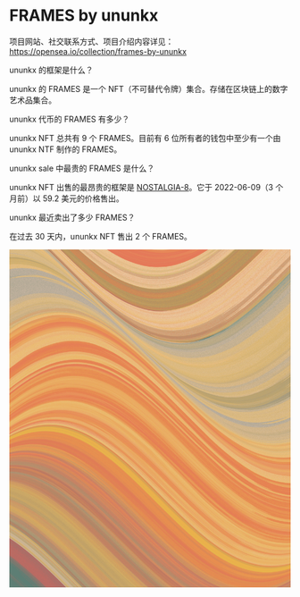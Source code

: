 # FRAMES by ununkx

项目网站、社交联系方式、项目介绍内容详见：https://opensea.io/collection/frames-by-ununkx

 ununkx 的框架是什么？

ununkx 的 FRAMES 是一个 NFT（不可替代令牌）集合。存储在区块链上的数字艺术品集合。

 ununkx 代币的 FRAMES 有多少？

ununkx NFT 总共有 9 个 FRAMES。目前有 6 位所有者的钱包中至少有一个由 ununkx NTF 制作的 FRAMES。

ununkx sale 中最贵的 FRAMES 是什么？

ununkx NFT 出售的最昂贵的框架是 [NOSTALGIA-8](https://www.nft-stats.com/asset/0xadf44b4f6991529cad6879da84d74e06c4d69feb/8)。它于 2022-06-09（3 个月前）以 59.2 美元的价格售出。

ununkx 最近卖出了多少 FRAMES？

在过去 30 天内，ununkx NFT 售出 2 个 FRAMES。

![nft](01.png)
